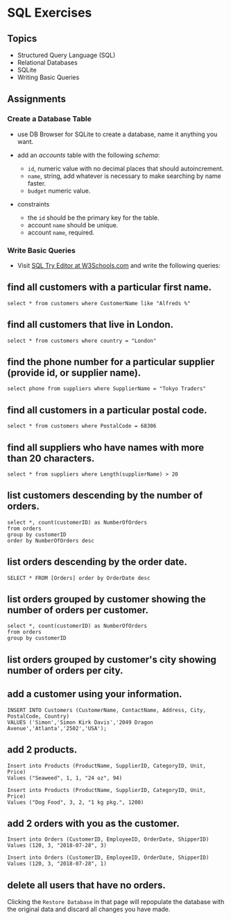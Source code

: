# SQL Exercises

## Topics

- Structured Query Language (SQL)
- Relational Databases
- SQLite
- Writing Basic Queries

## Assignments

### Create a Database Table

- use DB Browser for SQLite to create a database, name it anything you want.
- add an _accounts_ table with the following _schema_:

  - `id`, numeric value with no decimal places that should autoincrement.
  - `name`, string, add whatever is necessary to make searching by name faster.
  - `budget` numeric value.

- constraints
  - the `id` should be the primary key for the table.
  - account `name` should be unique.
  - account `name`, required.

### Write Basic Queries

- Visit [SQL Try Editor at W3Schools.com](https://www.w3schools.com/Sql/tryit.asp?filename=trysql_select_top) and write the following queries:
## find all customers with a particular first name.

    select * from customers where CustomerName like "Alfreds %"

## find all customers that live in London.

    select * from customers where country = "London"

## find the phone number for a particular supplier (provide id, or supplier name).

    select phone from suppliers where SupplierName = "Tokyo Traders"

## find all customers in a particular postal code.

    select * from customers where PostalCode = 68306

## find all suppliers who have names with more than 20 characters.

    select * from suppliers where Length(supplierName) > 20

## list customers descending by the number of orders.
    select *, count(customerID) as NumberOfOrders
    from orders
    group by customerID
    order by NumberOfOrders desc

## list orders descending by the order date.
    SELECT * FROM [Orders] order by OrderDate desc

## list orders grouped by customer showing the number of orders per customer.
    select *, count(customerID) as NumberOfOrders
    from orders
    group by customerID

## list orders grouped by customer's city showing number of orders per city.

## add a customer using your information.
    
    INSERT INTO Customers (CustomerName, ContactName, Address, City, PostalCode, Country)
    VALUES ('Simon','Simon Kirk Davis','2049 Dragon Avenue','Atlanta','2502','USA');

## add 2 products.

    Insert into Products (ProductName, SupplierID, CategoryID, Unit, Price)
    Values ("Seaweed", 1, 1, "24 oz", 94)

    Insert into Products (ProductName, SupplierID, CategoryID, Unit, Price)
    Values ("Dog Food", 3, 2, "1 kg pkg.", 1200)

## add 2 orders with you as the customer.

    Insert into Orders (CustomerID, EmployeeID, OrderDate, ShipperID)
    Values (120, 3, "2018-07-28", 3)
    
    Insert into Orders (CustomerID, EmployeeID, OrderDate, ShipperID)
    Values (120, 3, "2018-07-28", 1)

## delete all users that have no orders.


Clicking the `Restore Database` in that page will repopulate the database with the original data and discard all changes you have made.
